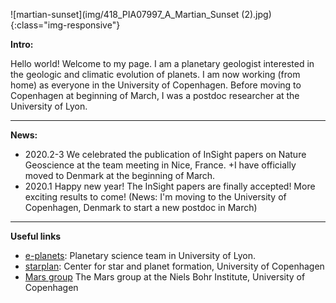  

![martian-sunset](img/418_PIA07997_A_Martian_Sunset (2).jpg){:class="img-responsive"}


**Intro:**

Hello world! Welcome to my page. I am a planetary geologist interested in the geologic and climatic evolution of planets. I am now working (from home) as everyone in the University of Copenhagen. Before moving to Copenhagen at beginning of March, I was a postdoc researcher at the University of Lyon. 

*************************************************

**News:**
- 2020.2-3 We celebrated the publication of InSight papers on Nature Geoscience at the team meeting in Nice, France. +I have officially moved to Denmark at the beginning of March.
- 2020.1 Happy new year! The InSight  papers are finally accepted! More exciting results to come! (News: I'm moving to the University of Copenhagen, Denmark to start a new postdoc in March)

************************************************

**Useful links**
 -  [e-planets](http://eplanets.univ-lyon1.fr/): Planetary science team in University of Lyon. 
 -  [starplan](https://starplan.dk): Center for star and planet formation, University of Copenhagen
 -  [Mars group](https://www.nbi.ku.dk/english/research/astrophysics/mars/) The Mars group at the Niels Bohr Institute, University of Copenhagen
